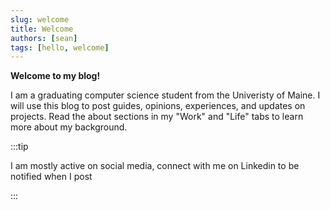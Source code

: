 ```yaml
---
slug: welcome
title: Welcome
authors: [sean]
tags: [hello, welcome]
---
```






**Welcome to my blog!**

I am a graduating computer science student from the Univeristy of Maine. I will use this blog to post guides, opinions, experiences, and updates on projects. Read the about sections in my "Work" and "Life" tabs to learn more about my background. 


:::tip

I am mostly active on social media, connect with me on Linkedin to be notified when I post


:::
